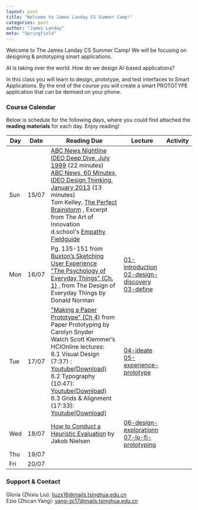 ```yaml
---
layout: post
title: "Welcome to James Landay CS Summer Camp!"
categories: post
author: "James Landay"
meta: "Springfield"
---
```


Welcome to The James Landay CS Summer Camp! We will be focusing on designing & prototyping smart applications.

AI is taking over the world. How do we design AI-based applications?

In this class you will learn to design, prototype, and test interfaces to Smart Applications. By the end of the course you will create a smart PROTOTYPE application that can be demoed on your phone. 

### Course Calendar

Below is schedule for the following days, where you could find attached the **reading materials** for each day. Enjoy reading!


| Day    | Date     | Reading Due         | Lecture                  | Activity             |
| ------ | -------- | ------------------- | ------------------------ | -------------------- |
| Sun    | 15/07    | [ABC News Nightline IDEO Deep Dive, July 1999](http://hci.stanford.edu/courses/cs147/2017/au/videos/ABCNews-Nightline_IDEO_July1999.mp4) (22 minutes)  <br> [ABC News, 60 Minutes, IDEO Design Thinking, January 2013](http://hci.stanford.edu/courses/cs147/2017/au/videos/60Minutes_IDEO_January2013.mp4) (13 minutes)    <br> Tom Kelley, [The Perfect Brainstorm](https://github.com/china-teaching/viax-summer-2018/raw/master/resources/Sun/Kelley_TheArtOfInnovation_Chapter4ThePerfectBrainstorm.pdf) , Excerpt from The Art of Innovation  <br> d.school's  [Empathy Fieldguide](https://github.com/china-teaching/viax-summer-2018/raw/master/resources/Sun/FIELDGUIDE-Screen-DTBC-March-2015-V2.pdf)      |          |   |
| Mon    | 16/07    | Pg. 135-151 from  [Buxton’s Sketching User Experience](https://github.com/china-teaching/viax-summer-2018/raw/master/resources/Mon/Buxton_lowRes.pdf)   <br> ["The Psychology of Everyday Things" (Ch. 1)](https://github.com/china-teaching/viax-summer-2018/raw/master/resources/Mon/Norman-Ch1.PDF)  , from The Design of Everyday Things by Donald Norman           | [01-introduction](https://github.com/china-teaching/viax-summer-2018/raw/master/resources/Mon/01-introduction.pdf) <br>  [02-design-discovery](https://github.com/china-teaching/viax-summer-2018/raw/master/resources/Mon/02-design-discovery.pdf) <br> [03-define](https://github.com/china-teaching/viax-summer-2018/raw/master/resources/Mon/03-define.pdf)             |              |
| Tue    | 17/07    | ["Making a Paper Prototype" (Ch 4)](https://github.com/china-teaching/viax-summer-2018/raw/master/resources/Tue/Snyder-Ch4.PDF)  from Paper Prototyping by Carolyn Snyder  <br> Watch Scott Klemmer’s HCIOnline lectures:  <br>  6.1 Visual Design (7:37) : [Youtube](https://www.youtube.com/watch?v=TIg8ab4PqbU&index=1&list=PLNtQfKgd43l2kR11FzLF2cXd_fp3kj7jD)[(Download)](https://github.com/china-teaching/viax-summer-2018/raw/master/resources/Tue/Visual-Design.mp4)   <br>  6.2 Typography (10:47): [Youtube](https://www.youtube.com/watch?v=82gp_2vqLTc&list=PLNtQfKgd43l2kR11FzLF2cXd_fp3kj7jD&index=2)[(Download)](https://github.com/china-teaching/viax-summer-2018/raw/master/resources/Tue/Typography.mp4) <br>  6.3 Grids & Alignment (17:33): [Youtube](https://www.youtube.com/watch?v=iV9FVoCCT74&list=PLNtQfKgd43l2kR11FzLF2cXd_fp3kj7jD&index=3)[(Download)](https://github.com/china-teaching/viax-summer-2018/raw/master/resources/Tue/Grids-Alignment.mp4)     |    [04-ideate](https://github.com/china-teaching/viax-summer-2018/raw/master/resources/Tue/04-ideate.pdf) <br> [05-experience-prototype](https://github.com/china-teaching/viax-summer-2018/raw/master/resources/Tue/05-experience-prototype.pdf)    |          |
| Wed    | 18/07    | [How to Conduct a Heuristic Evaluation](http://www.useit.com/articles/how-to-conduct-a-heuristic-evaluation/)  by Jakob Nielsen       | [06-design-explorationn](https://github.com/china-teaching/viax-summer-2018/raw/master/resources/Wed/06-design-exploration.pdf) <br> [07-lo-fi-prototyping](https://github.com/china-teaching/viax-summer-2018/raw/master/resources/Wed/07-lo-fi-prototyping.pdf)        |         |
| Thu    | 19/07    |     |        |    |
| Fri    | 20/07    |     |       |    |


### Support & Contact
Gloria (Zhixiu Liu): liuzx16@mails.tsinghua.edu.cn  
Ezio (Zhican Yang): yang-zc17@mails.tsinghua.edu.cn


